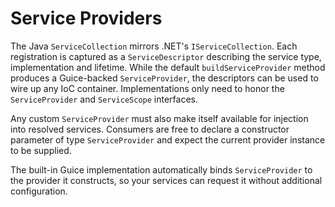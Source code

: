 # Service Providers

The Java `ServiceCollection` mirrors .NET's `IServiceCollection`. Each registration is captured as a
`ServiceDescriptor` describing the service type, implementation and lifetime. While the default
`buildServiceProvider` method produces a Guice-backed `ServiceProvider`, the descriptors can be used
to wire up any IoC container. Implementations only need to honor the `ServiceProvider` and
`ServiceScope` interfaces.

Any custom `ServiceProvider` must also make itself available for injection into resolved
services. Consumers are free to declare a constructor parameter of type `ServiceProvider` and
expect the current provider instance to be supplied.

The built-in Guice implementation automatically binds `ServiceProvider` to the provider it
constructs, so your services can request it without additional configuration.

